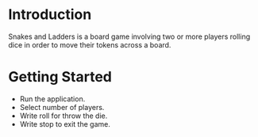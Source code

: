 # Introduction
Snakes and Ladders is a board game involving two or more players rolling dice in order to move their tokens across a board.

# Getting Started
* Run the application.
* Select number of players.
* Write roll for throw the die.
* Write stop to exit the game.